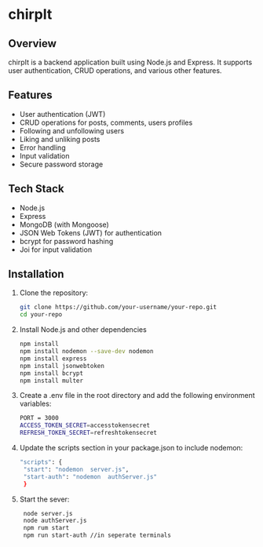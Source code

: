 # chirpIt

## Overview

chirpIt is a backend application built using Node.js and Express. It supports user authentication, CRUD operations, and various other features.

## Features

- User authentication (JWT)
- CRUD operations for  posts, comments, users profiles
- Following and unfollowing users
- Liking and unliking posts
- Error handling
- Input validation
- Secure password storage

## Tech Stack

- Node.js
- Express
- MongoDB (with Mongoose)
- JSON Web Tokens (JWT) for authentication
- bcrypt for password hashing
- Joi for input validation

## Installation

1. Clone the repository:
   ```sh
   git clone https://github.com/your-username/your-repo.git
   cd your-repo
   ```
2. Install Node.js and other dependencies
   ```sh
   npm install
   npm install nodemon --save-dev nodemon
   npm install express
   npm install jsonwebtoken
   npm install bcrypt
   npm install multer
   ```
3. Create a .env file in the root directory and add the following environment variables:
   ```sh
   PORT = 3000
   ACCESS_TOKEN_SECRET=accesstokensecret
   REFRESH_TOKEN_SECRET=refreshtokensecret
   ```
4. Update the scripts section in your package.json to include nodemon:
   ```sh
   "scripts": {
    "start": "nodemon  server.js",
    "start-auth": "nodemon  authServer.js"
    }
5. Start the sever:
   ```sh
    node server.js
    node authServer.js
    npm rum start
    npm run start-auth //in seperate terminals


